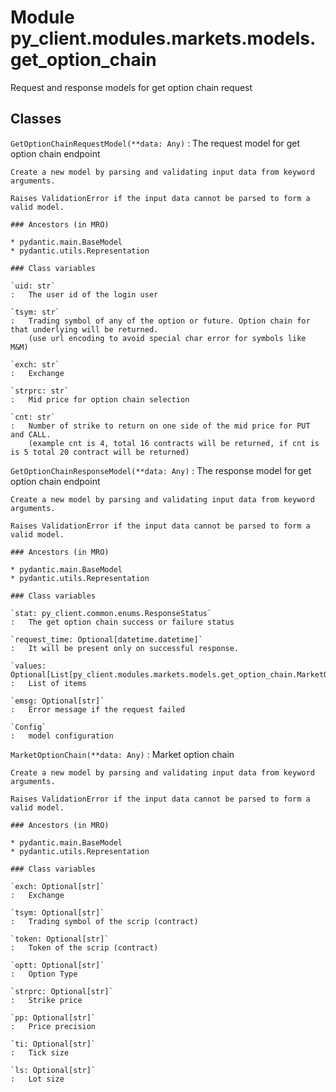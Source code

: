 Module py_client.modules.markets.models.get_option_chain
========================================================
Request and response models for get option chain request

Classes
-------

`GetOptionChainRequestModel(**data: Any)`
:   The request model for get option chain endpoint
    
    Create a new model by parsing and validating input data from keyword arguments.
    
    Raises ValidationError if the input data cannot be parsed to form a valid model.

    ### Ancestors (in MRO)

    * pydantic.main.BaseModel
    * pydantic.utils.Representation

    ### Class variables

    `uid: str`
    :   The user id of the login user

    `tsym: str`
    :   Trading symbol of any of the option or future. Option chain for that underlying will be returned.
        (use url encoding to avoid special char error for symbols like M&M)

    `exch: str`
    :   Exchange

    `strprc: str`
    :   Mid price for option chain selection

    `cnt: str`
    :   Number of strike to return on one side of the mid price for PUT and CALL. 
        (example cnt is 4, total 16 contracts will be returned, if cnt is is 5 total 20 contract will be returned)

`GetOptionChainResponseModel(**data: Any)`
:   The response model for get option chain endpoint
    
    Create a new model by parsing and validating input data from keyword arguments.
    
    Raises ValidationError if the input data cannot be parsed to form a valid model.

    ### Ancestors (in MRO)

    * pydantic.main.BaseModel
    * pydantic.utils.Representation

    ### Class variables

    `stat: py_client.common.enums.ResponseStatus`
    :   The get option chain success or failure status

    `request_time: Optional[datetime.datetime]`
    :   It will be present only on successful response.

    `values: Optional[List[py_client.modules.markets.models.get_option_chain.MarketOptionChain]]`
    :   List of items

    `emsg: Optional[str]`
    :   Error message if the request failed

    `Config`
    :   model configuration

`MarketOptionChain(**data: Any)`
:   Market option chain
    
    Create a new model by parsing and validating input data from keyword arguments.
    
    Raises ValidationError if the input data cannot be parsed to form a valid model.

    ### Ancestors (in MRO)

    * pydantic.main.BaseModel
    * pydantic.utils.Representation

    ### Class variables

    `exch: Optional[str]`
    :   Exchange

    `tsym: Optional[str]`
    :   Trading symbol of the scrip (contract)

    `token: Optional[str]`
    :   Token of the scrip (contract)

    `optt: Optional[str]`
    :   Option Type

    `strprc: Optional[str]`
    :   Strike price

    `pp: Optional[str]`
    :   Price precision

    `ti: Optional[str]`
    :   Tick size

    `ls: Optional[str]`
    :   Lot size